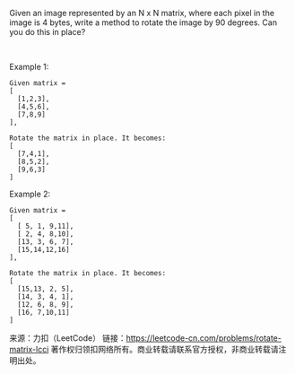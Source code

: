 Given an image represented by an N x N matrix, where each pixel in the image is 4 bytes, write a method to rotate the image by 90 degrees. Can you do this in place?

 

Example 1:

    Given matrix = 
    [
      [1,2,3],
      [4,5,6],
      [7,8,9]
    ],

    Rotate the matrix in place. It becomes:
    [
      [7,4,1],
      [8,5,2],
      [9,6,3]
    ]

Example 2:

    Given matrix =
    [
      [ 5, 1, 9,11],
      [ 2, 4, 8,10],
      [13, 3, 6, 7],
      [15,14,12,16]
    ], 

    Rotate the matrix in place. It becomes:
    [
      [15,13, 2, 5],
      [14, 3, 4, 1],
      [12, 6, 8, 9],
      [16, 7,10,11]
    ]

来源：力扣（LeetCode）
链接：https://leetcode-cn.com/problems/rotate-matrix-lcci
著作权归领扣网络所有。商业转载请联系官方授权，非商业转载请注明出处。
